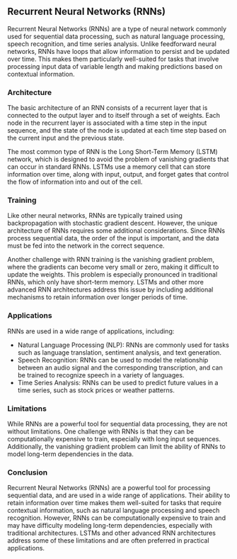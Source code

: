 ## Recurrent Neural Networks (RNNs)
Recurrent Neural Networks (RNNs) are a type of neural network commonly used for sequential data processing, such as natural language processing, speech recognition, and time series analysis. Unlike feedforward neural networks, RNNs have loops that allow information to persist and be updated over time. This makes them particularly well-suited for tasks that involve processing input data of variable length and making predictions based on contextual information.

### Architecture
The basic architecture of an RNN consists of a recurrent layer that is connected to the output layer and to itself through a set of weights. Each node in the recurrent layer is associated with a time step in the input sequence, and the state of the node is updated at each time step based on the current input and the previous state.

The most common type of RNN is the Long Short-Term Memory (LSTM) network, which is designed to avoid the problem of vanishing gradients that can occur in standard RNNs. LSTMs use a memory cell that can store information over time, along with input, output, and forget gates that control the flow of information into and out of the cell.

### Training
Like other neural networks, RNNs are typically trained using backpropagation with stochastic gradient descent. However, the unique architecture of RNNs requires some additional considerations. Since RNNs process sequential data, the order of the input is important, and the data must be fed into the network in the correct sequence.

Another challenge with RNN training is the vanishing gradient problem, where the gradients can become very small or zero, making it difficult to update the weights. This problem is especially pronounced in traditional RNNs, which only have short-term memory. LSTMs and other more advanced RNN architectures address this issue by including additional mechanisms to retain information over longer periods of time.

### Applications
RNNs are used in a wide range of applications, including:

- Natural Language Processing (NLP): RNNs are commonly used for tasks such as language translation, sentiment analysis, and text generation.
- Speech Recognition: RNNs can be used to model the relationship between an audio signal and the corresponding transcription, and can be trained to recognize speech in a variety of languages.
- Time Series Analysis: RNNs can be used to predict future values in a time series, such as stock prices or weather patterns.

### Limitations
While RNNs are a powerful tool for sequential data processing, they are not without limitations. One challenge with RNNs is that they can be computationally expensive to train, especially with long input sequences. Additionally, the vanishing gradient problem can limit the ability of RNNs to model long-term dependencies in the data.

### Conclusion
Recurrent Neural Networks (RNNs) are a powerful tool for processing sequential data, and are used in a wide range of applications. Their ability to retain information over time makes them well-suited for tasks that require contextual information, such as natural language processing and speech recognition. However, RNNs can be computationally expensive to train and may have difficulty modeling long-term dependencies, especially with traditional architectures. LSTMs and other advanced RNN architectures address some of these limitations and are often preferred in practical applications.